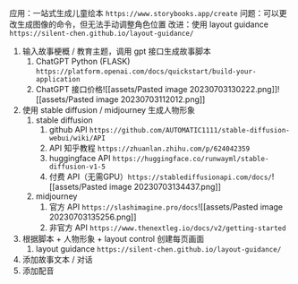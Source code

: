 应用：一站式生成儿童绘本
`https://www.storybooks.app/create`
问题：可以更改生成图像的命令，但无法手动调整角色位置
改进：使用 layout guidance
`https://silent-chen.github.io/layout-guidance/`

1. 输入故事梗概 / 教育主题，调用 gpt 接口生成故事脚本
	1. ChatGPT Python (FLASK) `https://platform.openai.com/docs/quickstart/build-your-application`
	2. ChatGPT 接口价格![[assets/Pasted image 20230703130222.png]]![[assets/Pasted image 20230703112012.png]]
2. 使用 stable diffusion / midjourney 生成人物形象
	1. stable diffusion
		1. github API  `https://github.com/AUTOMATIC1111/stable-diffusion-webui/wiki/API`
		2. API 知乎教程 `https://zhuanlan.zhihu.com/p/624042359`
		3. huggingface API `https://huggingface.co/runwayml/stable-diffusion-v1-5`
		4. 付费 API（无需GPU）`https://stablediffusionapi.com/docs/`![[assets/Pasted image 20230703134437.png]]
	2. midjourney
		1. 官方 API `https://slashimagine.pro/docs`![[assets/Pasted image 20230703135256.png]]
		2. 非官方 API `https://www.thenextleg.io/docs/v2/getting-started`
3. 根据脚本 + 人物形象 +  layout control 创建每页画面
	1. layout guidance `https://silent-chen.github.io/layout-guidance/`
4. 添加故事文本 / 对话
5. 添加配音

